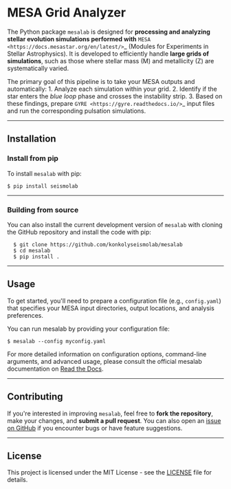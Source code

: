 # MESA Grid Analyzer

The Python package `mesalab` is designed for **processing and analyzing stellar evolution simulations performed with**  `MESA <https://docs.mesastar.org/en/latest/>`_ (Modules for Experiments in Stellar Astrophysics). It is developed to efficiently handle **large grids of simulations**, such as those where stellar mass (M) and metallicity (Z) are systematically varied.

The primary goal of this pipeline is to take your MESA outputs and automatically:
    1.  Analyze each simulation within your grid.
    2.  Identify if the star enters the *blue loop* phase and crosses the instability strip.
    3.  Based on these findings, prepare `GYRE <https://gyre.readthedocs.io/>`_ input files and run the corresponding pulsation simulations.

----

## Installation

### Install from pip

To install `mesalab` with pip:

```console
$ pip install seismolab
```
----

### Building from source

You can also install the current development version of `mesalab` with cloning the GitHub repository and install the code with pip:

```console
  $ git clone https://github.com/konkolyseismolab/mesalab
  $ cd mesalab
  $ pip install .
```

---- 

## Usage

To get started, you'll need to prepare a configuration file (e.g., `config.yaml`) that specifies your MESA input directories, output locations, and analysis preferences.

You can run mesalab by providing your configuration file:

```console
$ mesalab --config myconfig.yaml
```

For more detailed information on configuration options, command-line arguments, and advanced usage, please consult the official mesalab documentation on [Read the Docs](https://mesalab.readthedocs.io/en/latest/index.html).


----

## Contributing

If you're interested in improving `mesalab`, feel free to **fork the repository**, make your changes, and **submit a pull request**. You can also open an [issue on GitHub](https://github.com/konkolyseismolab/mesalab/issues) if you encounter bugs or have feature suggestions.


----

## License
This project is licensed under the MIT License - see the [LICENSE](LICENSE) file for details.